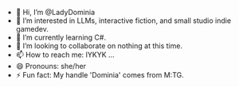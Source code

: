 - 👋 Hi, I’m @LadyDominia
- 👀 I’m interested in LLMs, interactive fiction, and small studio indie gamedev.
- 🌱 I’m currently learning C#.
- 💞️ I’m looking to collaborate on nothing at this time.
- 📫 How to reach me: IYKYK ...
- 😄 Pronouns: she/her
- ⚡ Fun fact: My handle 'Dominia' comes from M:TG.

<!---
LadyDominia/LadyDominia is a ✨ special ✨ repository because its `README.md` (this file) appears on your GitHub profile.
You can click the Preview link to take a look at your changes.
--->
